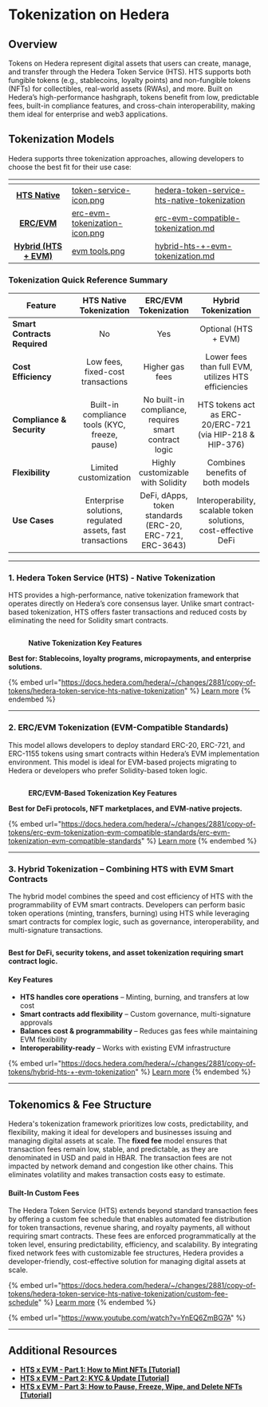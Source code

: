 # Tokenization on Hedera

## Overview

Tokens on Hedera represent digital assets that users can create, manage, and transfer through the Hedera Token Service (HTS). HTS supports both fungible tokens (e.g., stablecoins, loyalty points) and non-fungible tokens (NFTs) for collectibles, real-world assets (RWAs), and more. Built on Hedera’s high-performance hashgraph, tokens benefit from low, predictable fees, built-in compliance features, and cross-chain interoperability, making them ideal for enterprise and web3 applications.

## Tokenization Models

Hedera supports three tokenization approaches, allowing developers to choose the best fit for their use case:

<table data-view="cards"><thead><tr><th align="center"></th><th data-hidden data-card-cover data-type="files"></th><th data-hidden data-card-target data-type="content-ref"></th></tr></thead><tbody><tr><td align="center"><a href="hedera-token-service-hts-native-tokenization/"><strong>HTS Native</strong></a></td><td><a href="../../.gitbook/assets/token-service-icon.png">token-service-icon.png</a></td><td><a href="hedera-token-service-hts-native-tokenization/">hedera-token-service-hts-native-tokenization</a></td></tr><tr><td align="center"><a href="tokenization-on-hedera.md#id-2.-erc-evm-tokenization-evm-compatible-standards"><strong>ERC/EVM</strong></a></td><td><a href="../../.gitbook/assets/erc-evm-tokenization-icon.png">erc-evm-tokenization-icon.png</a></td><td><a href="erc-evm-compatible-tokenization.md">erc-evm-compatible-tokenization.md</a></td></tr><tr><td align="center"><a href="tokenization-on-hedera.md#id-3.-hybrid-tokenization-combining-hts-with-evm-smart-contracts"><strong>Hybrid (HTS + EVM)</strong></a></td><td><a href="../../.gitbook/assets/evm tools.png">evm tools.png</a></td><td><a href="hybrid-hts-+-evm-tokenization.md">hybrid-hts-+-evm-tokenization.md</a></td></tr></tbody></table>

### Tokenization Quick Reference Summary

<table><thead><tr><th width="168">Feature</th><th align="center">HTS Native Tokenization</th><th align="center">ERC/EVM Tokenization</th><th align="center">Hybrid Tokenization</th></tr></thead><tbody><tr><td><strong>Smart Contracts Required</strong></td><td align="center">No</td><td align="center">Yes</td><td align="center">Optional (HTS + EVM)</td></tr><tr><td><strong>Cost Efficiency</strong></td><td align="center">Low fees, fixed-cost transactions</td><td align="center">Higher gas fees</td><td align="center">Lower fees than full EVM, utilizes HTS efficiencies</td></tr><tr><td><strong>Compliance &#x26; Security</strong></td><td align="center">Built-in compliance tools (KYC, freeze, pause)</td><td align="center">No built-in compliance, requires smart contract logic</td><td align="center">HTS tokens act as ERC-20/ERC-721 (via HIP-218 &#x26; HIP-376)</td></tr><tr><td><strong>Flexibility</strong></td><td align="center">Limited customization</td><td align="center">Highly customizable with Solidity</td><td align="center">Combines benefits of both models</td></tr><tr><td><strong>Use Cases</strong></td><td align="center">Enterprise solutions, regulated assets, fast transactions</td><td align="center">DeFi, dApps, token standards (ERC-20, ERC-721, ERC-3643)</td><td align="center">Interoperability, scalable token solutions, cost-effective DeFi</td></tr></tbody></table>

***

### 1. Hedera Token Service (HTS) - Native Tokenization

HTS provides a high-performance, native tokenization framework that operates directly on Hedera’s core consensus layer. Unlike smart contract-based tokenization, HTS offers faster transactions and reduced costs by eliminating the need for Solidity smart contracts.

<figure><img src="../../.gitbook/assets/hts-native-tokenization-mindmap.png" alt=""><figcaption><p><strong>Native Tokenization Key Features</strong></p></figcaption></figure>

**Best for: Stablecoins, loyalty programs, micropayments, and enterprise solutions.**

{% embed url="https://docs.hedera.com/hedera/~/changes/2881/copy-of-tokens/hedera-token-service-hts-native-tokenization" %}
[Learn more](hedera-token-service-hts-native-tokenization/)
{% endembed %}

***

### 2. ERC/EVM Tokenization (EVM-Compatible Standards)

This model allows developers to deploy standard ERC-20, ERC-721, and ERC-1155 tokens using smart contracts within Hedera’s EVM implementation environment. This model is ideal for EVM-based projects migrating to Hedera or developers who prefer Solidity-based token logic.

<figure><img src="../../.gitbook/assets/evm-based-tokenization-mindmap.png" alt=""><figcaption><p><strong>ERC/EVM-Based Tokenization Key Features</strong></p></figcaption></figure>

**Best for DeFi protocols, NFT marketplaces, and EVM-native projects.**

{% embed url="https://docs.hedera.com/hedera/~/changes/2881/copy-of-tokens/erc-evm-tokenization-evm-compatible-standards/erc-evm-tokenization-evm-compatible-standards" %}
[Learn more](erc-evm-compatible-tokenization.md)
{% endembed %}

***

### 3. Hybrid Tokenization – Combining HTS with EVM Smart Contracts

The hybrid model combines the speed and cost efficiency of HTS with the programmability of EVM smart contracts. Developers can perform basic token operations (minting, transfers, burning) using HTS while leveraging smart contracts for complex logic, such as governance, interoperability, and multi-signature transactions.

<figure><img src="../../.gitbook/assets/hybrid-tokenization-mindmap (2).png" alt=""><figcaption></figcaption></figure>

**Best for DeFi, security tokens, and asset tokenization requiring smart contract logic.**

#### **Key Features**

* **HTS handles core operations** – Minting, burning, and transfers at low cost
* **Smart contracts add flexibility** – Custom governance, multi-signature approvals
* **Balances cost & programmability** – Reduces gas fees while maintaining EVM flexibility
* **Interoperability-ready** – Works with existing EVM infrastructure

{% embed url="https://docs.hedera.com/hedera/~/changes/2881/copy-of-tokens/hybrid-hts-+-evm-tokenization" %}
[Learn more](hybrid-hts-+-evm-tokenization.md)
{% endembed %}

***

## Tokenomics & Fee Structure

Hedera's tokenization framework prioritizes low costs, predictability, and flexibility, making it ideal for developers and businesses issuing and managing digital assets at scale. The **fixed fee** model ensures that transaction fees remain low, stable, and predictable, as they are denominated in USD and paid in HBAR. The transaction fees are not impacted by network demand and congestion like other chains. This eliminates volatility and makes transaction costs easy to estimate.

#### Built-In Custom Fees

The Hedera Token Service (HTS) extends beyond standard transaction fees by offering a custom fee schedule that enables automated fee distribution for token transactions, revenue sharing, and royalty payments, all without requiring smart contracts. These fees are enforced programmatically at the token level, ensuring predictability, efficiency, and scalability. By integrating fixed network fees with customizable fee structures, Hedera provides a developer-friendly, cost-effective solution for managing digital assets at scale.

{% embed url="https://docs.hedera.com/hedera/~/changes/2881/copy-of-tokens/hedera-token-service-hts-native-tokenization/custom-fee-schedule" %}
[Learm more](hedera-token-service-hts-native-tokenization/custom-fee-schedule.md)
{% endembed %}

{% embed url="https://www.youtube.com/watch?v=YnEQ6ZmBG7A" %}

***

## Additional Resources&#x20;

* [**HTS x EVM - Part 1: How to Mint NFTs \[Tutorial\]**](../../readme/tutorials/smart-contracts/hts-x-evm-part-1-how-to-mint-nfts.md)
* [**HTS x EVM - Part 2: KYC & Update \[Tutorial\]**](../../readme/tutorials/smart-contracts/hts-x-evm-part-2-kyc-and-update.md)
* [**HTS x EVM - Part 3: How to Pause, Freeze, Wipe, and Delete NFTs \[Tutorial\]**](../../readme/tutorials/smart-contracts/hts-x-evm-part-3-how-to-pause-freeze-wipe-and-delete-nfts.md)
